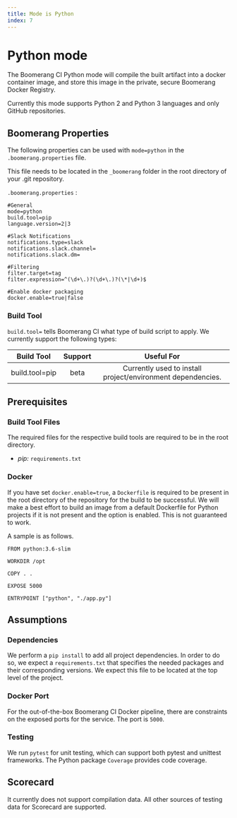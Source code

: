 ```yaml
---
title: Mode is Python
index: 7
---
```


# Python mode

The Boomerang CI Python mode will compile the built artifact into a docker container image, and store this image in the private, secure Boomerang Docker Registry.

Currently this mode supports Python 2 and Python 3 languages and only GitHub repositories.

## Boomerang Properties

The following properties can be used with `mode=python` in the `.boomerang.properties` file.

This file needs to be located in the `_boomerang` folder in the root directory of your .git repository.

`.boomerang.properties` :

```
#General
mode=python
build.tool=pip
language.version=2|3

#Slack Notifications
notifications.type=slack
notifications.slack.channel=
notifications.slack.dm=

#Filtering
filter.target=tag
filter.expression=^(\d+\.)?(\d+\.)?(\*|\d+)$

#Enable docker packaging
docker.enable=true|false
```

### Build Tool

`build.tool=` tells Boomerang CI what type of build script to apply. We currently support the following types:

| **Build Tool** | **Support** |                       **Useful For**                        |
| :------------: | :---------: | :---------------------------------------------------------: |
| build.tool=pip |    beta     | Currently used to install project/environment dependencies. |

## Prerequisites

### Build Tool Files

The required files for the respective build tools are required to be in the root directory.

- _pip:_ `requirements.txt`

### Docker

If you have set `docker.enable=true`, a `Dockerfile` is required to be present in the root directory of the repository for the build to be successful. We will make a best effort to build an image from a default Dockerfile for Python projects if it is not present and the option is enabled. This is not guaranteed to work.

A sample is as follows.

```
FROM python:3.6-slim

WORKDIR /opt

COPY . .

EXPOSE 5000

ENTRYPOINT ["python", "./app.py"]
```

## Assumptions

### Dependencies

We perform a `pip install` to add all project dependencies. In order to do so, we expect a `requirements.txt` that specifies the needed packages and their corresponding versions. We expect this file to be located at the top level of the project.

### Docker Port

For the out-of-the-box Boomerang CI Docker pipeline, there are constraints on the exposed ports for the service. The port is `5000`.

### Testing

We run `pytest` for unit testing, which can support both pytest and unittest frameworks. The Python package `Coverage` provides code coverage.

## Scorecard

It currently does not support compilation data. All other sources of testing data for Scorecard are supported.

